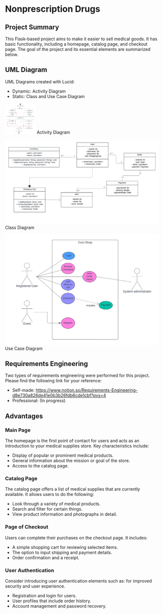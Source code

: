 # Nonprescription Drugs

## Project Summary

This Flask-based project aims to make it easier to sell medical goods. It has basic functionality, including a homepage, catalog page, and checkout page. The goal of the project and its essential elements are summarized below.

## UML Diagram
UML Diagrams created with Lucid:
 - Dynamic: Activity Diagram
 - Static: Class and Use Case Diagram

<img src="https://github.com/bsdevda/OTC-Drugs/blob/main/UMLs/Activity%20diagram.png" width="100" height="100">
Activity Diagram

![alt text](https://github.com/bsdevda/OTC-Drugs/blob/main/UMLs/UML%20class.png)
Class Diagram

![alt text](https://github.com/bsdevda/OTC-Drugs/blob/main/UMLs/Use%20Case.png)
Use Case Diagram

## Requirements Engineering
Two types of requirements engineering were performed for this project. Please find the following link for your reference:
 - Self-made: https://www.notion.so/Requirements-Engineering-d8e730a826de41e0b3b26fdb6cde1cbf?pvs=4
 - Professional: (In progress)

## Advantages

### Main Page

The homepage is the first point of contact for users and acts as an introduction to your medical supplies store. Key characteristics include:

- Display of popular or prominent medical products.
- General information about the mission or goal of the store.
- Access to the catalog page.

### Catalog Page

The catalog page offers a list of medical supplies that are currently available. It allows users to do the following:

- Look through a variety of medical products.
- Search and filter for certain things.
- View product information and photographs in detail.

### Page of Checkout

Users can complete their purchases on the checkout page. It includes:

- A simple shopping cart for reviewing selected items.
- The option to input shipping and payment details.
- Order confirmation and a receipt.

### User Authentication

Consider introducing user authentication elements such as: for improved security and user experience.

- Registration and login for users.
- User profiles that include order history.
- Account management and password recovery.
